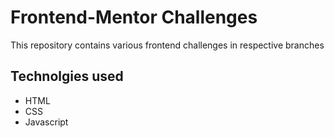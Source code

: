 # Frontend-Mentor Challenges

This repository contains various frontend challenges in respective branches

## Technolgies used

- HTML
- CSS
- Javascript